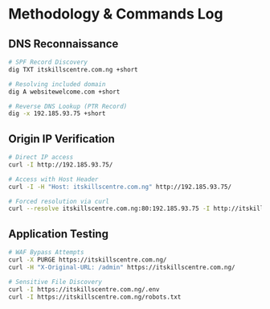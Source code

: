 # Methodology & Commands Log

## DNS Reconnaissance

```bash
# SPF Record Discovery
dig TXT itskillscentre.com.ng +short

# Resolving included domain
dig A websitewelcome.com +short

# Reverse DNS Lookup (PTR Record)
dig -x 192.185.93.75 +short
```

## Origin IP Verification

```bash
# Direct IP access
curl -I http://192.185.93.75/

# Access with Host Header
curl -I -H "Host: itskillscentre.com.ng" http://192.185.93.75/

# Forced resolution via curl
curl --resolve itskillscentre.com.ng:80:192.185.93.75 -I http://itskillscentre.com.ng/
```

## Application Testing

```bash
# WAF Bypass Attempts
curl -X PURGE https://itskillscentre.com.ng/
curl -H "X-Original-URL: /admin" https://itskillscentre.com.ng/

# Sensitive File Discovery
curl -I https://itskillscentre.com.ng/.env
curl -I https://itskillscentre.com.ng/robots.txt
```

